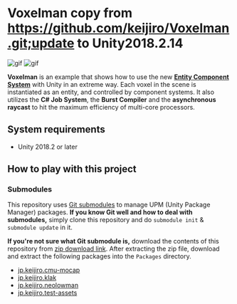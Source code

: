 Voxelman
copy from https://github.com/keijiro/Voxelman.git;update to Unity2018.2.14
========

![gif](https://i.imgur.com/NxsT4AK.gif)
![gif](https://i.imgur.com/yrpIhfk.gif)

**Voxelman** is an example that shows how to use the new **[Entity Component
System]** with Unity in an extreme way. Each voxel in the scene is instantiated
as an entity, and controlled by component systems. It also utilizes the **C#
Job System**, the **Burst Compiler** and the **asynchronous raycast** to hit
the maximum efficiency of multi-core processors.

[Entity Component System]: https://github.com/Unity-Technologies/EntityComponentSystemSamples

System requirements
-------------------

- Unity 2018.2 or later

How to play with this project
-----------------------------

### Submodules

This repository uses [Git submodules] to manage UPM (Unity Package Manager)
packages. **If you know Git well and how to deal with submodules,** simply
clone this repository and do `submodule init` & `submodule update` in it.

**If you're not sure what Git submodule is,** download the contents of this
repository from [zip download link]. After extracting the zip file, download
and extract the following packages into the `Packages` directory.

- [jp.keijiro.cmu-mocap](https://github.com/keijiro/CMUMocap/archive/upm.zip)
- [jp.keijiro.klak](https://github.com/keijiro/Klak/archive/upm.zip)
- [jp.keijiro.neolowman](https://github.com/keijiro/NeoLowMan/archive/upm.zip)
- [jp.keijiro.test-assets](https://github.com/keijiro/jp.keijiro.test-assets/archive/master.zip)

[ECS repository]: https://github.com/Unity-Technologies/EntityComponentSystemSamples
[zip download link]: https://github.com/keijiro/Voxelman/archive/master.zip
[Git submodules]: https://git-scm.com/book/en/v2/Git-Tools-Submodules
